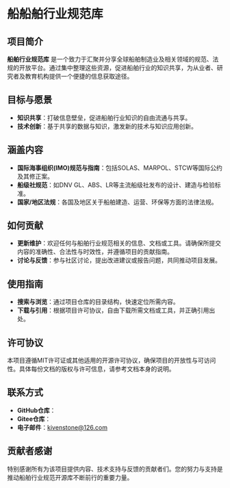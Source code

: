 # 船船舶行业规范库
## 项目简介
**船舶行业规范库** 是一个致力于汇聚并分享全球船舶制造业及相关领域的规范、法规的开放平台。通过集中整理这些资源，促进船舶行业的知识共享，为从业者、研究者及教育机构提供一个便捷的信息获取途径。

## 目标与愿景
+ **知识共享**：打破信息壁垒，促进船舶行业知识的自由流通与共享。
+ **技术创新**：基于共享的数据与知识，激发新的技术与知识应用创新。

## 涵盖内容
+ **国际海事组织(IMO)规范与指南**：包括SOLAS、MARPOL、STCW等国际公约及其修正案。
+ **船级社规范**：如DNV GL、ABS、LR等主流船级社发布的设计、建造与检验标准。
+ **国家/地区法规**：各国及地区关于船舶建造、运营、环保等方面的法律法规。

## 如何贡献
+ **更新维护**：欢迎任何与船舶行业规范相关的信息、文档或工具。请确保所提交内容的准确性、合法性与时效性，并遵循项目的贡献指南。
+ **讨论与反馈**：参与社区讨论，提出改进建议或报告问题，共同推动项目发展。

## 使用指南
+ **搜索与浏览**：通过项目仓库的目录结构，快速定位所需内容。
+ **下载与引用**：根据项目许可协议，自由下载所需文档或工具，并正确引用出处。

## 许可协议
本项目遵循MIT许可证或其他适用的开源许可协议，确保项目的开放性与可访问性。具体每份文档的版权与许可信息，请参考文档本身的说明。

## 联系方式
+ **GitHub仓库**：
+ **Gitee仓库**：
+ **电子邮件**：kivenstone@126.com

## 贡献者感谢
特别感谢所有为该项目提供内容、技术支持与反馈的贡献者们。您的努力与支持是推动船舶行业规范开源库不断前行的重要力量。